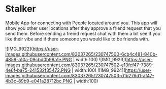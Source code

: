 # Stalker
 
 Mobile App for connecting with People located around you. This app will show you other user locations after they approve a friend
 request that you send them. Before sending a freind request chat with them a bit see if you like their vibe and if there someone you would
 like to be friends with.


![IMG_9922](https://user-images.githubusercontent.com/83037265/230747500-6cb4c481-840b-4859-a10a-09cbd0b98a1e.PNG | width:100)
![IMG_9923](https://user-images.githubusercontent.com/83037265/230747502-e13fcf47-7389-4e6f-ba75-241532f35472.PNG | width:100)
![IMG_9924](https://user-images.githubusercontent.com/83037265/230747503-d1b276d1-af47-4b3c-89b9-e041a28712bc.PNG | width:100)
